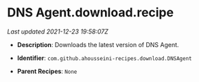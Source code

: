 # DNS Agent.download.recipe

_Last updated 2021-12-23 19:58:07Z_

- **Description**: Downloads the latest version of DNS Agent.

- **Identifier**: `com.github.ahousseini-recipes.download.DNSAgent`

- **Parent Recipes**: `None`